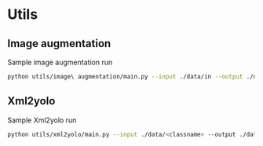 # Utils

## Image augmentation

Sample image augmentation run

~~~bash
python utils/image\ augmentation/main.py --input ./data/in --output ./data/out --limit 150 --image-extensions png
~~~

## Xml2yolo

Sample Xml2yolo run

~~~bash
python utils/xml2yolo/main.py --input ./data/<classname> --output ./data/out --limit 150 --image-extensions png --width 410 --height 410
~~~
